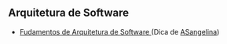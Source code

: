 ## Arquitetura de Software

- [Fudamentos de Arquitetura de Software ](https://www.youtube.com/watch?v=bhw4-Kq_RPs&list=PLNHxHgB-_LTusKqdWaZJtRbcqEMXPZXtw) (Dica de [ASangelina](https://github.com/ASangelina))
